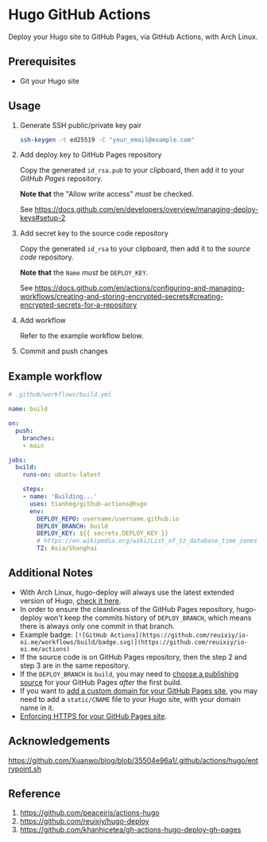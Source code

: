 # Hugo GitHub Actions

Deploy your Hugo site to GitHub Pages, via GitHub Actions, with Arch Linux.

## Prerequisites

- Git your Hugo site

## Usage

1. Generate SSH public/private key pair

   ```sh
   ssh-keygen -t ed25519 -C "your_email@example.com"
   ```

2. Add deploy key to GitHub Pages repository

   Copy the generated `id_rsa.pub` to your clipboard, then add it to your *GitHub Pages* repository.

   **Note that** the "Allow write access" *must* be checked.

   See <https://docs.github.com/en/developers/overview/managing-deploy-keys#setup-2>

3. Add secret key to the source code repository

   Copy the generated `id_rsa` to your clipboard, then add it to the *source code* repository.

   **Note that** the `Name` *must* be `DEPLOY_KEY`.

   See <https://docs.github.com/en/actions/configuring-and-managing-workflows/creating-and-storing-encrypted-secrets#creating-encrypted-secrets-for-a-repository>

4. Add workflow

   Refer to the example workflow below.

5. Commit and push changes

## Example workflow

```yml
# .github/workflows/build.yml

name: build

on:
  push:
    branches:
    - main

jobs:
  build:
    runs-on: ubuntu-latest

    steps:
    - name: 'Building...'
      uses: tianheg/github-actions@hugo
      env:
        DEPLOY_REPO: username/username.github.io
        DEPLOY_BRANCH: build
        DEPLOY_KEY: ${{ secrets.DEPLOY_KEY }}
        # https://en.wikipedia.org/wiki/List_of_tz_database_time_zones
        TZ: Asia/Shanghai
```

## Additional Notes

- With Arch Linux, hugo-deploy will always use the latest extended version of Hugo, [check it here](https://www.archlinux.org/packages/community/x86_64/hugo/).
- In order to ensure the cleanliness of the GitHub Pages repository, hugo-deploy won't keep the commits history of `DEPLOY_BRANCH`, which means there is always only one commit in that branch.
- Example badge: `[![GitHub Actions](https://github.com/reuixiy/io-oi.me/workflows/build/badge.svg)](https://github.com/reuixiy/io-oi.me/actions)`
- If the source code is on GitHub Pages repository, then the step 2 and step 3 are in the same repository.
- If the `DEPLOY_BRANCH` is `build`, you may need to [choose a publishing source](https://docs.github.com/en/github/working-with-github-pages/configuring-a-publishing-source-for-your-github-pages-site#choosing-a-publishing-source) for your GitHub Pages *after* the first build.
- If you want to [add a custom domain for your GitHub Pages site](https://docs.github.com/en/github/working-with-github-pages/managing-a-custom-domain-for-your-github-pages-site#configuring-an-apex-domain), you may need to add a `static/CNAME` file to your Hugo site, with your domain name in it.
- [Enforcing HTTPS for your GitHub Pages site](https://docs.github.com/en/github/working-with-github-pages/securing-your-github-pages-site-with-https#enforcing-https-for-your-github-pages-site).

## Acknowledgements

<https://github.com/Xuanwo/blog/blob/35504e96a1/.github/actions/hugo/entrypoint.sh>

## Reference

1. <https://github.com/peaceiris/actions-hugo>
2. <https://github.com/reuixiy/hugo-deploy>
3. <https://github.com/khanhicetea/gh-actions-hugo-deploy-gh-pages>

